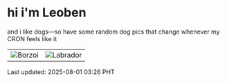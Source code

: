 # hi i'm Leoben

and i like dogs—so have some random dog pics that change whenever my CRON feels like it

|  |  |
|--------|----------|
| ![Borzoi](https://random-dog-vercel.vercel.app/api/random-borzoi?v=1753990001) | ![Labrador](https://random-dog-vercel.vercel.app/api/random-labrador?v=1753990001) |

Last updated: 2025-08-01 03:26 PHT
